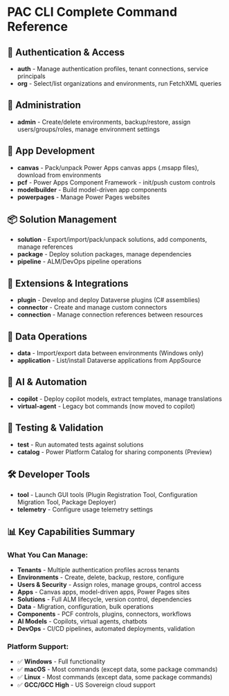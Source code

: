 # PAC CLI Complete Command Reference

## 🔐 Authentication & Access
- **auth** - Manage authentication profiles, tenant connections, service principals
- **org** - Select/list organizations and environments, run FetchXML queries

## 👑 Administration
- **admin** - Create/delete environments, backup/restore, assign users/groups/roles, manage environment settings

## 📱 App Development
- **canvas** - Pack/unpack Power Apps canvas apps (.msapp files), download from environments
- **pcf** - Power Apps Component Framework - init/push custom controls
- **modelbuilder** - Build model-driven app components
- **powerpages** - Manage Power Pages websites

## 📦 Solution Management  
- **solution** - Export/import/pack/unpack solutions, add components, manage references
- **package** - Deploy solution packages, manage dependencies
- **pipeline** - ALM/DevOps pipeline operations

## 🔌 Extensions & Integrations
- **plugin** - Develop and deploy Dataverse plugins (C# assemblies)
- **connector** - Create and manage custom connectors
- **connection** - Manage connection references between resources

## 💾 Data Operations
- **data** - Import/export data between environments (Windows only)
- **application** - List/install Dataverse applications from AppSource

## 🤖 AI & Automation
- **copilot** - Deploy copilot models, extract templates, manage translations
- **virtual-agent** - Legacy bot commands (now moved to copilot)

## 🧪 Testing & Validation
- **test** - Run automated tests against solutions
- **catalog** - Power Platform Catalog for sharing components (Preview)

## 🛠️ Developer Tools
- **tool** - Launch GUI tools (Plugin Registration Tool, Configuration Migration Tool, Package Deployer)
- **telemetry** - Configure usage telemetry settings

## 📊 Key Capabilities Summary

### What You Can Manage:
- **Tenants** - Multiple authentication profiles across tenants
- **Environments** - Create, delete, backup, restore, configure
- **Users & Security** - Assign roles, manage groups, control access
- **Apps** - Canvas apps, model-driven apps, Power Pages sites
- **Solutions** - Full ALM lifecycle, version control, dependencies
- **Data** - Migration, configuration, bulk operations
- **Components** - PCF controls, plugins, connectors, workflows
- **AI Models** - Copilots, virtual agents, chatbots
- **DevOps** - CI/CD pipelines, automated deployments, validation

### Platform Support:
- ✅ **Windows** - Full functionality
- ✅ **macOS** - Most commands (except data, some package commands)
- ✅ **Linux** - Most commands (except data, some package commands)
- ✅ **GCC/GCC High** - US Sovereign cloud support